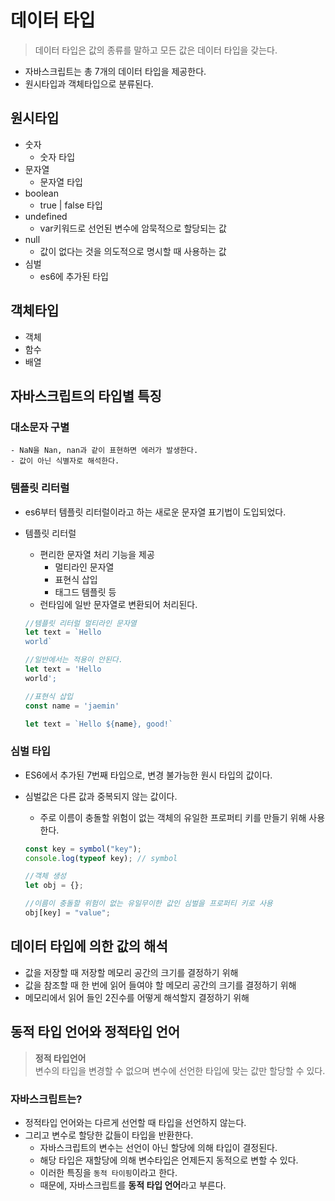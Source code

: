 # 데이터 타입

> 데이터 타입은 값의 종류를 말하고 모든 값은 데이터 타입을 갖는다.

- 자바스크립트는 총 7개의 데이터 타입을 제공한다.
- 원시타입과 객체타입으로 분류된다.

## 원시타입

- 숫자
  - 숫자 타입
- 문자열
  - 문자열 타입
- boolean
  - true | false 타입
- undefined
  - var키워드로 선언된 변수에 암묵적으로 할당되는 값
- null
  - 값이 없다는 것을 의도적으로 명시할 때 사용하는 값
- 심벌
  - es6에 추가된 타입

## 객체타입

- 객체
- 함수
- 배열

## 자바스크립트의 타입별 특징

### 대소문자 구별

    - NaN을 Nan, nan과 같이 표현하면 에러가 발생한다.
    - 값이 아닌 식별자로 해석한다.

### 템플릿 리터럴

- es6부터 템플릿 리터럴이라고 하는 새로운 문자열 표기법이 도입되었다.
- 템플릿 리터럴

  - 편리한 문자열 처리 기능을 제공
    - 멀티라인 문자열
    - 표현식 삽입
    - 태그드 템플릿 등
  - 런타임에 일반 문자열로 변환되어 처리된다.

  ```javascript
  //템플릿 리터럴 멀티라인 문자열
  let text = `Hello
  world`

  //일반에서는 적용이 안된다.
  let text = 'Hello
  world';

  //표현식 삽입
  const name = 'jaemin'

  let text = `Hello ${name}, good!`
  ```

### 심벌 타입

- ES6에서 추가된 7번째 타입으로, 변경 불가능한 원시 타입의 값이다.
- 심벌값은 다른 값과 중복되지 않는 값이다.

  - 주로 이름이 충돌할 위험이 없는 객체의 유일한 프로퍼티 키를 만들기 위해 사용한다.

  ```javascript
  const key = symbol("key");
  console.log(typeof key); // symbol

  //객체 생성
  let obj = {};

  //이름이 충돌할 위험이 없는 유일무이한 값인 심벌을 프로퍼티 키로 사용
  obj[key] = "value";
  ```

## 데이터 타입에 의한 값의 해석

- 값을 저장할 때 저장할 메모리 공간의 크기를 결정하기 위해
- 값을 참조할 때 한 번에 읽어 들여야 할 메모리 공간의 크기를 결정하기 위해
- 메모리에서 읽어 들인 2진수를 어떻게 해석할지 결정하기 위해

## 동적 타입 언어와 정적타입 언어

> **정적 타입언어**<br/>
> 변수의 타입을 변경할 수 없으며 변수에 선언한 타입에 맞는 값만 할당할 수 있다.

### 자바스크립트는?

- 정적타입 언어와는 다르게 선언할 때 타입을 선언하지 않는다.
- 그리고 변수로 할당한 값들이 타입을 반환한다.
  - 자바스크립트의 변수는 선언이 아닌 할당에 의해 타입이 결정된다.
  - 해당 타입은 재할당에 의해 변수타입은 언제든지 동적으로 변할 수 있다.
  - 이러한 특징을 `동적 타이핑`이라고 한다.
  - 때문에, 자바스크립트를 **동적 타입 언어**라고 부른다.

